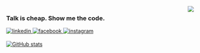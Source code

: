 <div align="right">
<img src="https://komarev.com/ghpvc/?username=snutiise&&style=flat-square" align="right" />
</div>


### Talk is cheap. Show me the code.


<a href="https://www.linkedin.com/in/승훈-전-5381321b0" target="_blank">
<img src=https://img.shields.io/badge/linkedin-%231E77B5.svg?&style=for-the-badge&logo=linkedin&logoColor=white alt=linkedin style="margin-bottom: 5px;" />
</a>
<a href="https://www.facebook.com/Iam.Jeon.Seung.1" target="_blank">
<img src=https://img.shields.io/badge/facebook-%232E87FB.svg?&style=for-the-badge&logo=facebook&logoColor=white alt=facebook style="margin-bottom: 5px;" />
</a>
<a href="https://instagram.com/jeon_seung_hoon" target="_blank">
<img src=https://img.shields.io/badge/instagram-%23000000.svg?&style=for-the-badge&logo=instagram&logoColor=white&color=dd2a7b alt=instagram style="margin-bottom: 5px;" />
</a>


<!--
**snutiise/snutiise** is a ✨ _special_ ✨ repository because its `README.md` (this file) appears on your GitHub profile.

Here are some ideas to get you started:

- 🔭 I’m currently working on ...
- 🌱 I’m currently learning ...
- 👯 I’m looking to collaborate on ...
- 🤔 I’m looking for help with ...
- 💬 Ask me about ...
- 📫 How to reach me: ...
- 😄 Pronouns: ...
- ⚡ Fun fact: ...
-->


[![GitHub stats](https://github-readme-stats.vercel.app/api?username=snutiise&count_private=true&include_all_commits=true&theme=radical)](https://github.com/anuraghazra/github-readme-stats)
